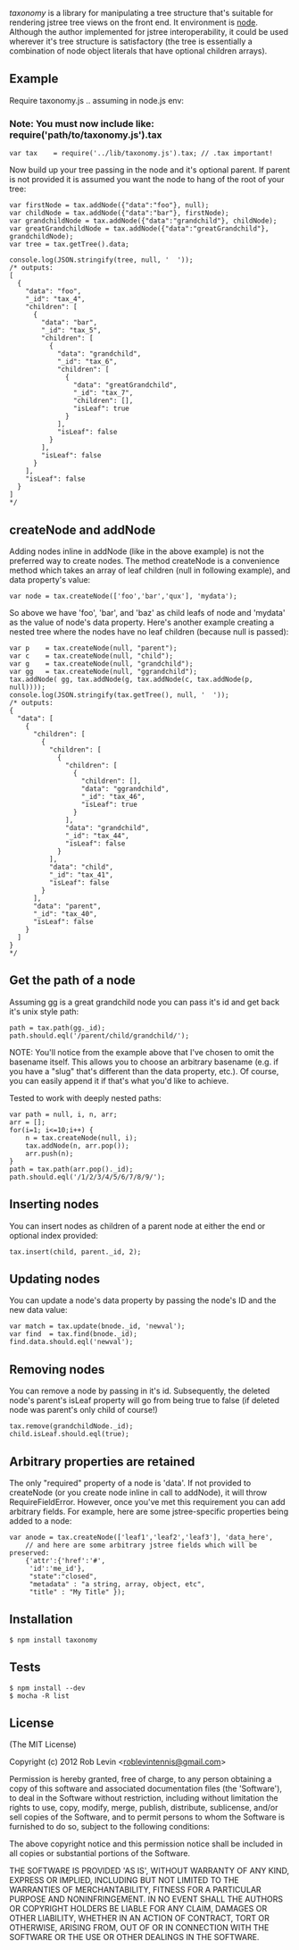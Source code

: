 _taxonomy_ is a library for manipulating a tree structure that's suitable for rendering jstree tree views on the front end. It environment is [node](http://nodejs.org). Although the author implemented for jstree interoperability, it could be used wherever it's tree structure is satisfactory (the tree is essentially a combination of node object literals that have optional children arrays).

## Example

Require taxonomy.js .. assuming in node.js env:

### Note: You must now include like: require('path/to/taxonomy.js').tax

	var tax    = require('../lib/taxonomy.js').tax; // .tax important!

Now build up your tree passing in the node and it's optional parent. If parent is not provided it is assumed you want the node to hang of the root of your tree:

    var firstNode = tax.addNode({"data":"foo"}, null);
    var childNode = tax.addNode({"data":"bar"}, firstNode);
    var grandchildNode = tax.addNode({"data":"grandchild"}, childNode);
    var greatGrandchildNode = tax.addNode({"data":"greatGrandchild"}, grandchildNode);
    var tree = tax.getTree().data;

    console.log(JSON.stringify(tree, null, '  '));
    /* outputs:
    [
      {
        "data": "foo",
        "_id": "tax_4",
        "children": [
          {
            "data": "bar",
            "_id": "tax_5",
            "children": [
              {
                "data": "grandchild",
                "_id": "tax_6",
                "children": [
                  {
                    "data": "greatGrandchild",
                    "_id": "tax_7",
                    "children": [],
                    "isLeaf": true
                  }
                ],
                "isLeaf": false
              }
            ],
            "isLeaf": false
          }
        ],
        "isLeaf": false
      }
    ]
    */

## createNode and addNode

Adding nodes inline in addNode (like in the above example) is not the preferred way to create nodes. The method createNode is a convenience method which takes an array of leaf children (null in following example), and data property's value:

    var node = tax.createNode(['foo','bar','qux'], 'mydata');

So above we have 'foo', 'bar', and 'baz' as child leafs of node and 'mydata' as the value of node's data property. Here's another example creating a nested tree where the nodes have no leaf children (because null is passed):

    var p    = tax.createNode(null, "parent");
    var c    = tax.createNode(null, "child");
    var g    = tax.createNode(null, "grandchild");
    var gg   = tax.createNode(null, "ggrandchild");
    tax.addNode( gg, tax.addNode(g, tax.addNode(c, tax.addNode(p, null))));
    console.log(JSON.stringify(tax.getTree(), null, '  '));
    /* outputs:
    {
      "data": [
        {
          "children": [
            {
              "children": [
                {
                  "children": [
                    {
                      "children": [],
                      "data": "ggrandchild",
                      "_id": "tax_46",
                      "isLeaf": true
                    }
                  ],
                  "data": "grandchild",
                  "_id": "tax_44",
                  "isLeaf": false
                }
              ],
              "data": "child",
              "_id": "tax_41",
              "isLeaf": false
            }
          ],
          "data": "parent",
          "_id": "tax_40",
          "isLeaf": false
        }
      ]
    }
    */

## Get the path of a node

Assuming gg is a great grandchild node you can pass it's id and get back it's unix style path:

    path = tax.path(gg._id);
    path.should.eql('/parent/child/grandchild/');

NOTE: You'll notice from the example above that I've chosen to omit the basename itself. This allows you to choose an arbitrary basename (e.g. if you have a "slug" that's different than the data property, etc.). Of course, you can easily append it if that's what you'd like to achieve.

Tested to work with deeply nested paths:

    var path = null, i, n, arr;
    arr = [];
    for(i=1; i<=10;i++) {
        n = tax.createNode(null, i);
        tax.addNode(n, arr.pop());
        arr.push(n);
    }
    path = tax.path(arr.pop()._id);
    path.should.eql('/1/2/3/4/5/6/7/8/9/');

## Inserting nodes

You can insert nodes as children of a parent node at either the end or optional index provided:

    tax.insert(child, parent._id, 2);


## Updating nodes

You can update a node's data property by passing the node's ID and the new data value:

    var match = tax.update(bnode._id, 'newval');
    var find  = tax.find(bnode._id);
    find.data.should.eql('newval');

## Removing nodes

You can remove a node by passing in it's id. Subsequently, the deleted node's parent's isLeaf property will go from being true to false (if deleted node was parent's only child of course!)

    tax.remove(grandchildNode._id);
    child.isLeaf.should.eql(true);

## Arbitrary properties are retained 

The only "required" property of a node is 'data'. If not provided to createNode (or you create node inline in call to addNode), it will throw RequireFieldError. However, once you've met this requirement you can add arbitrary fields. For example, here are some jstree-specific properties being added to a node:

    var anode = tax.createNode(['leaf1','leaf2','leaf3'], 'data_here',
        // and here are some arbitrary jstree fields which will be preserved:
        {'attr':{'href':'#',
         'id':'me_id'},
         "state":"closed", 
         "metadata" : "a string, array, object, etc",
         "title" : "My Title" });

## Installation

    $ npm install taxonomy

## Tests

    $ npm install --dev
    $ mocha -R list

## License 

(The MIT License)

Copyright (c) 2012 Rob Levin &lt;roblevintennis@gmail.com&gt;

Permission is hereby granted, free of charge, to any person obtaining
a copy of this software and associated documentation files (the
'Software'), to deal in the Software without restriction, including
without limitation the rights to use, copy, modify, merge, publish,
distribute, sublicense, and/or sell copies of the Software, and to
permit persons to whom the Software is furnished to do so, subject to
the following conditions:

The above copyright notice and this permission notice shall be
included in all copies or substantial portions of the Software.

THE SOFTWARE IS PROVIDED 'AS IS', WITHOUT WARRANTY OF ANY KIND,
EXPRESS OR IMPLIED, INCLUDING BUT NOT LIMITED TO THE WARRANTIES OF
MERCHANTABILITY, FITNESS FOR A PARTICULAR PURPOSE AND NONINFRINGEMENT.
IN NO EVENT SHALL THE AUTHORS OR COPYRIGHT HOLDERS BE LIABLE FOR ANY
CLAIM, DAMAGES OR OTHER LIABILITY, WHETHER IN AN ACTION OF CONTRACT,
TORT OR OTHERWISE, ARISING FROM, OUT OF OR IN CONNECTION WITH THE
SOFTWARE OR THE USE OR OTHER DEALINGS IN THE SOFTWARE.

